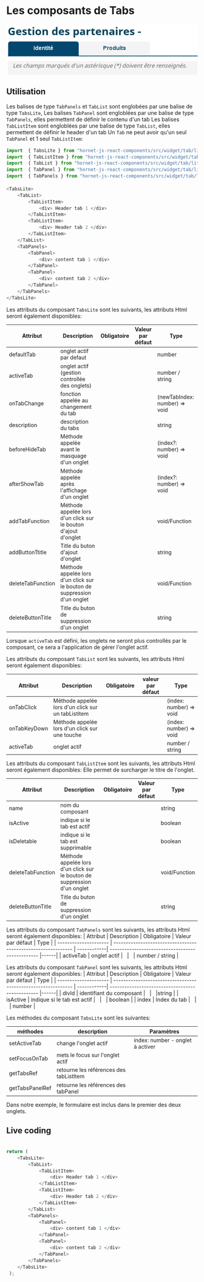 # Les composants de Tabs

![Image de deux onglets](../sources/tab/onglets.png)

## Utilisation

Les balises de type `TabPanels` et `TabList` sont englobées par une balise de type `TabsLite`,
Les balises `TabPanel` sont engloblées par une balise de type `TabPanels`, elles permettent de définir le contenu d'un tab
Les balises `TabListItem` sont engloblées par une balise de type `TabList`, elles permettent de définir le header d'un tab
Un `Tab` ne peut avoir qu'un seul `TabPanel` et 1 seul `TabListItem`:

```javascript
import  { TabsLite } from "hornet-js-react-components/src/widget/tab/lite/tabs-lite";
import  { TabListItem } from "hornet-js-react-components/src/widget/tab/lite/tab-list-item";
import  { TabList } from "hornet-js-react-components/src/widget/tab/lite/tab-list";
import  { TabPanel } from "hornet-js-react-components/src/widget/tab/lite/tab-panel";
import  { TabPanels } from "hornet-js-react-components/src/widget/tab/lite/tab-panels";

<TabsLite>
    <TabList>
        <TabListItem>
            <div> Header tab 1 </div>
        </TabListItem>
        <TabListItem>
            <div> Header tab 2 </div>
        </TabListItem>
    </TabList>
    <TabPanels>
        <TabPanel>
            <div> content tab 1 </div>
        </TabPanel>
        <TabPanel>
            <div> content tab 2 </div>
        </TabPanel>
    </TabPanels>
</TabsLite>
```

Les attributs du composant `TabsLite` sont les suivants, les attributs Html seront également disponibles:

| Attribut         | Description                                         | Obligatoire | Valeur par défaut                   | Type   |
| ---------------- | --------------------------------------------------- | ------------| ------------------------------------|--------|
| defaultTab       | onglet actif par defaut                             | &nbsp;      | &nbsp;                              | number |
| activeTab        | onglet actif (gestion controllée des onglets)       | &nbsp;      | &nbsp;                              | number / string |
| onTabChange      | fonction appelée au changement du tab               | &nbsp;      | &nbsp;                              | (newTabIndex: number) => void |
| description      | description du tabs                                 | &nbsp;      | &nbsp;                              | string |
| beforeHideTab    | Méthode appelée avant le masquage d'un onglet       | &nbsp;      | &nbsp;                              | (index?: number) => void |
| afterShowTab     | Méthode appelée après l'affichage d'un onglet       | &nbsp;      | &nbsp;                              | (index?: number) => void |
| addTabFunction   | Méthode appelée lors d'un click sur le bouton d'ajout d'onglet | &nbsp; | &nbsp;                        | void/Function |
| addButtonTtitle  | Title du buton d'ajout d'onglet                     | &nbsp;      | &nbsp;                              | string |
| deleteTabFunction| Méthode appelée lors d'un click sur le bouton de suppression d'un onglet | &nbsp; | &nbsp;              | void/Function |
| deleteButtonTitle| Title du buton de suppression d'un onglet           | &nbsp;      | &nbsp;                              | string |

Lorsque `activeTab` est défini, les onglets ne seront plus controllés par le composant, ce sera a l'application de gérer l'onglet actif.

Les attributs du composant `TabList` sont les suivants, les attributs Html seront également disponibles:

| Attribut         | Description                                                     | Obligatoire | valeur par défaut                                |Type      |
| ---------------- | --------------------------------------------------------------- |  -----------| ------------------------------------------------ |----------|
| onTabClick       | Méthode appelée lors d'un click sur un tabListitem              | &nbsp;      | &nbsp;                                           | (index: number) => void  |
| onTabKeyDown     | Méthode appelée lors d'un click sur une touche                  | &nbsp;      | &nbsp;                                           | (index: number) => void  |
| activeTab        | onglet actif        | &nbsp;      | &nbsp;                              | number / string |
   

Les attributs du composant `TabListItem` sont les suivants, les attributs Html seront également disponibles:
Elle permet de surcharger le titre de l'onglet.

| Attribut         | Description                                                   | Obligatoire | Valeur par défaut                                |Type|
| ---------------- | ------------------------------------------------------------- | ------------| ------------------------------------------------ |----|
| name        | nom du composant        | &nbsp;      | &nbsp;                              | string |
| isActive        | indique si le tab est actif        | &nbsp;      | &nbsp;                              | boolean |
| isDeletable        | indique si le tab est supprimable        | &nbsp;      | &nbsp;                              | boolean |
| deleteTabFunction| Méthode appelée lors d'un click sur le bouton de suppression d'un onglet | &nbsp; | &nbsp;              | void/Function |
| deleteButtonTitle| Title du buton de suppression d'un onglet           | &nbsp;      | &nbsp;                              | string |


Les attributs du composant `TabPanels` sont les suivants, les attributs Html seront également disponibles:
| Attribut              | Description                                                   | Obligatoire | Valeur par défaut                                | Type |
| --------------------- | ------------------------------------------------------------- | ------------| ------------------------------------------------ |------|
| activeTab        | onglet actif        | &nbsp;      | &nbsp;                              | number / string |


Les attributs du composant `TabPanel` sont les suivants, les attributs Html seront également disponibles:
| Attribut              | Description                                                   | Obligatoire | Valeur par défaut                                | Type |
| --------------------- | ------------------------------------------------------------- | ------------| ------------------------------------------------ |------|
| divId            | identifiant du composant                                                    | &nbsp;      |  &nbsp;                                  |string |
| isActive        | indique si le tab est actif        | &nbsp;      | &nbsp;                              | boolean |
| index        | Index du tab        | &nbsp;      | &nbsp;                              | number |


Les méthodes du composant `TabsLite` sont les suivantes:

| méthodes                | description                                                                                            |  Paramètres                                      |
| ----------------------- | ------------------------------------------------------------------------------------------------------ | ------------------------------------------------ |
| setActiveTab            | change l'onglet actif                                                                                  | index: number - onglet à activer                 |
| setFocusOnTab           | mets le focus sur l'onglet actif                                                                       |                                                  |
| getTabsRef              | retourne les références des tabListItem                                                                |                                                  |
| getTabsPanelRef         | retourne les références des tabPanel                                                                   |                                                  |


Dans notre exemple, le formulaire est inclus dans le premier des deux onglets.

## Live coding

```javascript showroom

return (
    <TabsLite>
        <TabList>
            <TabListItem>
                <div> Header tab 1 </div>
            </TabListItem>
            <TabListItem>
                <div> Header tab 2 </div>
            </TabListItem>
        </TabList>
        <TabPanels>
            <TabPanel>
                <div> content tab 1 </div>
            </TabPanel>
            <TabPanel>
                <div> content tab 2 </div>
            </TabPanel>
        </TabPanels>
    </TabsLite>
 );
```
